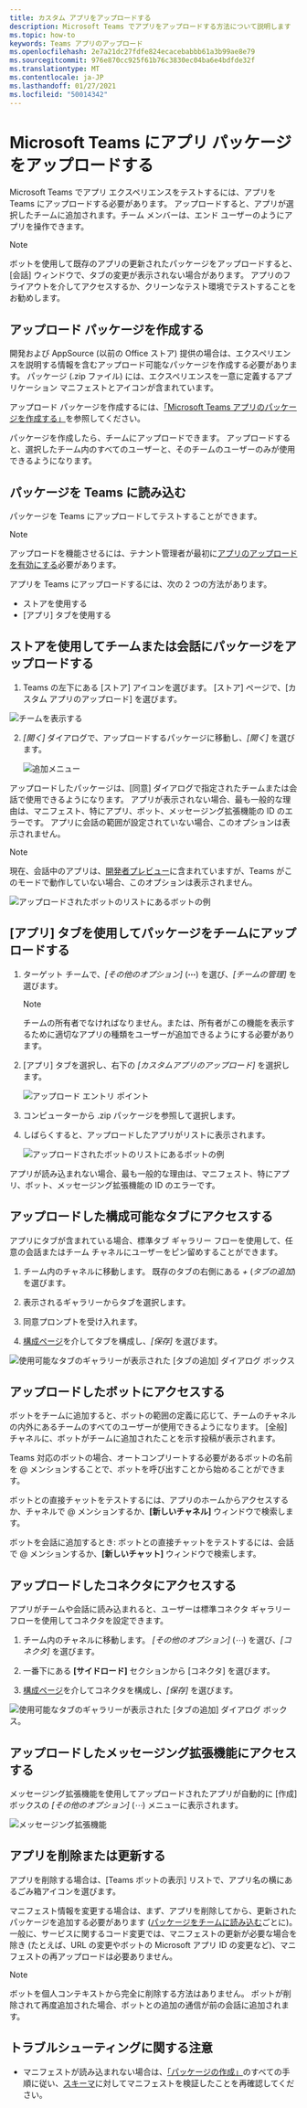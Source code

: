 ```yaml
---
title: カスタム アプリをアップロードする
description: Microsoft Teams でアプリをアップロードする方法について説明します
ms.topic: how-to
keywords: Teams アプリのアップロード
ms.openlocfilehash: 2e7a21dc27fdfe824ecacebabbb61a3b99ae8e79
ms.sourcegitcommit: 976e870cc925f61b76c3830ec04ba6e4bdfde32f
ms.translationtype: MT
ms.contentlocale: ja-JP
ms.lasthandoff: 01/27/2021
ms.locfileid: "50014342"
---
```

# <a name="upload-an-app-package-to-microsoft-teams"></a>Microsoft Teams にアプリ パッケージをアップロードする

Microsoft Teams でアプリ エクスペリエンスをテストするには、アプリを Teams にアップロードする必要があります。 アップロードすると、アプリが選択したチームに追加されます。チーム メンバーは、エンド ユーザーのようにアプリを操作できます。

> [!NOTE]
> ボットを使用して既存のアプリの更新されたパッケージをアップロードすると、[会話] ウィンドウで、タブの変更が表示されない場合があります。 アプリのフライアウトを介してアクセスするか、クリーンなテスト環境でテストすることをお勧めします。

## <a name="create-your-upload-package"></a>アップロード パッケージを作成する

開発および AppSource (以前の Office ストア) 提供の場合は、エクスペリエンスを説明する情報を含むアップロード可能なパッケージを作成する必要があります。 パッケージ (.zip ファイル) には、エクスペリエンスを一意に定義するアプリケーション マニフェストとアイコンが含まれています。

アップロード パッケージを作成するには、[「Microsoft Teams アプリのパッケージを作成する」](../build-and-test/apps-package.md)を参照してください。

パッケージを作成したら、チームにアップロードできます。 アップロードすると、選択したチーム内のすべてのユーザーと、そのチームのユーザーのみが使用できるようになります。

## <a name="load-your-package-into-teams"></a>パッケージを Teams に読み込む

パッケージを Teams にアップロードしてテストすることができます。

> [!NOTE]
> アップロードを機能させるには、テナント管理者が最初に[アプリのアップロードを有効にする](/microsoftteams/admin-settings)必要があります。

アプリを Teams にアップロードするには、次の 2 つの方法があります。

* ストアを使用する
* [アプリ] タブを使用する

## <a name="upload-your-package-into-a-team-or-conversation-using-the-store"></a>ストアを使用してチームまたは会話にパッケージをアップロードする

1. Teams の左下にある [ストア] アイコンを選びます。 [ストア] ページで、[カスタム アプリのアップロード] を選びます。

  ![チームを表示する](../../assets/images/store-upload-a-custom-app2.png)

2. *[開く]* ダイアログで、アップロードするパッケージに移動し、*[開く]* を選びます。

   ![追加メニュー](../../assets/images/NewappAddmenudropdown.png)

アップロードしたパッケージは、[同意] ダイアログで指定されたチームまたは会話で使用できるようになります。 アプリが表示されない場合、最も一般的な理由は、マニフェスト、特にアプリ、ボット、メッセージング拡張機能の ID のエラーです。 アプリに会話の範囲が設定されていない場合、このオプションは表示されません。

>[!NOTE]
> 現在、会話中のアプリは、[開発者プレビュー](../../resources/dev-preview/developer-preview-intro.md)に含まれていますが、Teams がこのモードで動作していない場合、このオプションは表示されません。

![アップロードされたボットのリストにあるボットの例](../../assets/images/botinlist.jpg)

## <a name="upload-your-package-into-a-team-using-the-apps-tab"></a>[アプリ] タブを使用してパッケージをチームにアップロードする

1. ターゲット チームで、*[その他のオプション]* (**&#8943;**) を選び、*[チームの管理]* を選びます。

   > [!NOTE]
   > チームの所有者でなければなりません。または、所有者がこの機能を表示するために適切なアプリの種類をユーザーが追加できるようにする必要があります。

2. [アプリ] タブを選択し、右下の *[カスタムアプリのアップロード]* を選択します。

   ![アップロード エントリ ポイント](../../assets/images/UploadACustomApp.png)

3. コンピューターから .zip パッケージを参照して選択します。

4. しばらくすると、アップロードしたアプリがリストに表示されます。

   ![アップロードされたボットのリストにあるボットの例](../../assets/images/botinlist.jpg)

アプリが読み込まれない場合、最も一般的な理由は、マニフェスト、特にアプリ、ボット、メッセージング拡張機能の ID のエラーです。

## <a name="accessing-your-uploaded-configurable-tab"></a>アップロードした構成可能なタブにアクセスする

アプリにタブが含まれている場合、標準タブ ギャラリー フローを使用して、任意の会話またはチーム チャネルにユーザーをピン留めすることができます。

1. チーム内のチャネルに移動します。 既存のタブの右側にある *+* (*タブの追加*) を選びます。

2. 表示されるギャラリーからタブを選択します。

3. 同意プロンプトを受け入れます。

4. [構成ページ](../../tabs/how-to/create-tab-pages/configuration-page.md)を介してタブを構成し、*[保存]* を選びます。

  ![使用可能なタブのギャラリーが表示された [タブの追加] ダイアログ ボックス](../../assets/images/tab_gallery.png)

## <a name="accessing-your-uploaded-bot"></a>アップロードしたボットにアクセスする

ボットをチームに追加すると、ボットの範囲の定義に応じて、チームのチャネルの内外にあるチームのすべてのユーザーが使用できるようになります。 [全般] チャネルに、ボットがチームに追加されたことを示す投稿が表示されます。

Teams 対応のボットの場合、オートコンプリートする必要があるボットの名前を @ メンションすることで、ボットを呼び出すことから始めることができます。

ボットとの直接チャットをテストするには、アプリのホームからアクセスするか、チャネルで @ メンションするか、**[新しいチャネル]** ウィンドウで検索します。

ボットを会話に追加するとき: ボットとの直接チャットをテストするには、会話で @ メンションするか、**[新しいチャット]** ウィンドウで検索します。

## <a name="accessing-your-uploaded-connector"></a>アップロードしたコネクタにアクセスする

アプリがチームや会話に読み込まれると、ユーザーは標準コネクタ ギャラリー フローを使用してコネクタを設定できます。

1. チーム内のチャネルに移動します。 *[その他のオプション]* (*&#8943;*) を選び、*[コネクタ]* を選びます。

2. 一番下にある **[サイドロード]** セクションから [コネクタ] を選びます。

3. [構成ページ](../../webhooks-and-connectors/how-to/connectors-creating.md)を介してコネクタを構成し、*[保存]* を選びます。

  ![使用可能なタブのギャラリーが表示された [タブの追加] ダイアログ ボックス。](../../assets/images/connector_gallery.png)

## <a name="accessing-your-uploaded-messaging-extension"></a>アップロードしたメッセージング拡張機能にアクセスする

メッセージング拡張機能を使用してアップロードされたアプリが自動的に [作成] ボックスの *[その他のオプション]* (*&#8943;*) メニューに表示されます。

![メッセージング拡張機能](../../assets/images/compose-extensions/cesampleapp.png)

## <a name="removing-or-updating-your-app"></a>アプリを削除または更新する

アプリを削除する場合は、[Teams ボットの表示] リストで、アプリ名の横にあるごみ箱アイコンを選びます。

マニフェスト情報を変更する場合は、まず、アプリを削除してから、更新されたパッケージを追加する必要があります ([パッケージをチームに読み込む](#load-your-package-into-teams)ごとに)。 一般に、サービスに関するコード変更では、マニフェストの更新が必要な場合を除き (たとえば、URL の変更やボットの Microsoft アプリ ID の変更など)、マニフェストの再アップロードは必要ありません。

> [!NOTE]
> ボットを個人コンテキストから完全に削除する方法はありません。 ボットが削除されて再度追加された場合、ボットとの追加の通信が前の会話に追加されます。

## <a name="troubleshooting-notes"></a>トラブルシューティングに関する注意

* マニフェストが読み込まれない場合は、[「パッケージの作成」](../../concepts/build-and-test/apps-package.md)のすべての手順に従い、[スキーマ](../../resources/schema/manifest-schema.md)に対してマニフェストを検証したことを再確認してください。

